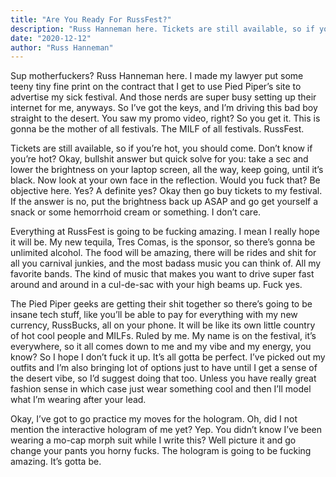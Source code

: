 ```yaml
---
title: "Are You Ready For RussFest?"
description: "Russ Hanneman here. Tickets are still available, so if you’re hot, you should come."
date: "2020-12-12"
author: "Russ Hanneman"
---
```


Sup motherfuckers? Russ Hanneman here. I made my lawyer put some teeny tiny fine print on the contract that I get to use Pied Piper’s site to advertise my sick festival. And those nerds are super busy setting up their internet for me, anyways. So I’ve got the keys, and I’m driving this bad boy straight to the desert. You saw my promo video, right? So you get it. This is gonna be the mother of all festivals. The MILF of all festivals. RussFest.

Tickets are still available, so if you’re hot, you should come. Don’t know if you’re hot? Okay, bullshit answer but quick solve for you: take a sec and lower the brightness on your laptop screen, all the way, keep going, until it’s black. Now look at your own face in the reflection. Would you fuck that? Be objective here. Yes? A definite yes? Okay then go buy tickets to my festival. If the answer is no, put the brightness back up ASAP and go get yourself a snack or some hemorrhoid cream or something. I don’t care.

Everything at RussFest is going to be fucking amazing. I mean I really hope it will be. My new tequila, Tres Comas, is the sponsor, so there’s gonna be unlimited alcohol. The food will be amazing, there will be rides and shit for all you carnival junkies, and the most badass music you can think of. All my favorite bands. The kind of music that makes you want to drive super fast around and around in a cul-de-sac with your high beams up. Fuck yes.

The Pied Piper geeks are getting their shit together so there’s going to be insane tech stuff, like you’ll be able to pay for everything with my new currency, RussBucks, all on your phone. It will be like its own little country of hot cool people and MILFs. Ruled by me. My name is on the festival, it’s everywhere, so it all comes down to me and my vibe and my energy, you know? So I hope I don’t fuck it up. It’s all gotta be perfect. I’ve picked out my outfits and I’m also bringing lot of options just to have until I get a sense of the desert vibe, so I’d suggest doing that too. Unless you have really great fashion sense in which case just wear something cool and then I’ll model what I’m wearing after your lead.

Okay, I’ve got to go practice my moves for the hologram. Oh, did I not mention the interactive hologram of me yet? Yep. You didn’t know I’ve been wearing a mo-cap morph suit while I write this? Well picture it and go change your pants you horny fucks. The hologram is going to be fucking amazing. It’s gotta be.
